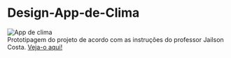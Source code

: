 # Design-App-de-Clima
![App de clima](https://github.com/LuizaMGama/Design-App-de-Clima/assets/164073139/0681434c-50ce-4a29-b79c-0acac9e06e95)
<br>
Prototipagem do projeto de acordo com as instruções do professor Jailson Costa.
[Veja-o aqui!](https://www.figma.com/file/v18v7yrJNMysfINwfoex7S/PROJETO02?type=design&node-id=0-1&mode=design&t=OsBfS8fyNq4z9rtu-0)
